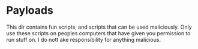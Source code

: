# Payloads
This dir contains fun scripts, and scripts that can be used maliciously. Only use these scripts on peoples computers that have given you permission to run stuff on. I do nott ake responsibility for anything malicious. 
